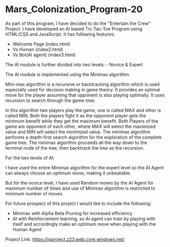 # Mars_Colonization_Program-20

As part of this program, I have decided to do the "Entertain the Crew" Project. I have developed an AI based Tic-Tac-Toe Program using HTML/CSS and JavaScript. It has following features:
- Welcome Page (index.html)
- Vs Human (index2.html)
- Vs Bot(AI agent) (index3.html)

The AI module is further divided into two levels: - Novice & Expert

The AI module is implemented using the Minimax algorithm. 

Mini-max algorithm is a recursive or backtracking algorithm which is used especially used for decision making in game theory. It provides an optimal move for the player assuming that opponent is also playing optimally. It uses recursion to search through the game-tree. 

In this algorithm two players play the game, one is called MAX and other is called MIN.
Both the players fight it as the opponent player gets the minimum benefit while they get the maximum benefit.
Both Players of the game are opponent of each other, where MAX will select the maximized value and MIN will select the minimized value.
The minimax algorithm performs a depth-first search algorithm for the exploration of the complete game tree.
The minimax algorithm proceeds all the way down to the terminal node of the tree, then backtrack the tree as the recursion.
                   
 For the two levels of AI:
       
 I have used the entire Minimax algorithm for the expert level so the AI Agent can always choose an optimum move, making it unbeatable.
 
 But for the novice level, I have used Random moves by the AI Agent for maximum number of times and use of Minimax algorithm is restricted to minimum number of moves. 
 
 For future prospect of this project I would like to include the following:
 - Minimax with Alpha Beta Pruning for increased efficiency
 - AI with Reinforcement learning, so AI agent can train by playing with itself and accordingly make an optimum move when playing with the Human Agent
 
 Project Link: https://jsproject.z23.web.core.windows.net/
 
 
